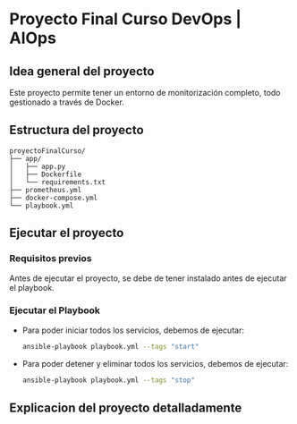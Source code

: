 # Proyecto Final Curso DevOps | AIOps
## Idea general del proyecto
Este proyecto permite tener un entorno de monitorización completo, todo gestionado a través de Docker.
## Estructura del proyecto

	proyectoFinalCurso/
	├── app/
	│   ├── app.py
	│   ├── Dockerfile
	│   └── requirements.txt
	├── prometheus.yml
	├── docker-compose.yml
	└── playbook.yml

## Ejecutar el proyecto
### Requisitos previos
Antes de ejecutar el proyecto, se debe de tener instalado antes de ejecutar el playbook.
### Ejecutar el Playbook
- Para poder iniciar todos los servicios, debemos de ejecutar:

	```bash
	ansible-playbook playbook.yml --tags "start"
	```

- Para poder detener y eliminar todos los servicios, debemos de ejecutar:
	
	```bash
	ansible-playbook playbook.yml --tags "stop"
	```

## Explicacion del proyecto detalladamente

